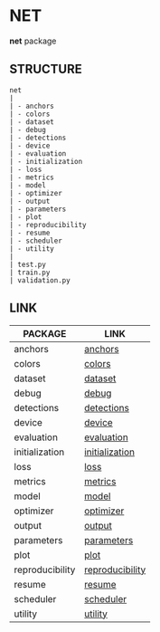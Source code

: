 # NET
**net** package

## STRUCTURE

    net
    |
    | - anchors
    | - colors
    | - dataset
    | - debug
    | - detections
    | - device
    | - evaluation
    | - initialization
    | - loss
    | - metrics
    | - model
    | - optimizer
    | - output
    | - parameters
    | - plot
    | - reproducibility
    | - resume
    | - scheduler
    | - utility
    |
    | test.py
    | train.py
    | validation.py

## LINK

| PACKAGE         | LINK                                                        |
|-----------------|-------------------------------------------------------------|
| anchors         | [anchors](anchors/anchors.markdown)                         |
| colors          | [colors](colors/colors.markdown)                            |
| dataset         | [dataset](dataset/dataset.markdown)                         |
| debug           | [debug](debug/debug.markdown)                               |
| detections      | [detections](detections/detections.markdown)                |
| device          | [device](device/device.markdown)                            |
| evaluation      | [evaluation](evaluation/evaluation.markdown)                |
| initialization  | [initialization](initialization/initialization.markdown)    |
| loss            | [loss](loss/loss.markdown)                                  |
| metrics         | [metrics](metrics/metrics.markdown)                         |
| model           | [model](model/model.markdown)                               |
| optimizer       | [optimizer](optimizer/optimizer.markdown)                   |
| output          | [output](output/output.markdown)                            |
| parameters      | [parameters](parameters/parameters.markdown)                |
| plot            | [plot](plot/plot.markdown)                                  |
| reproducibility | [reproducibility](reproducibility/reproducibility.markdown) |
| resume          | [resume](resume/resume.markdown)                            |
| scheduler       | [scheduler](scheduler/scheduler.markdown)                   |
| utility         | [utility](utility/utility.markdown)                         |
